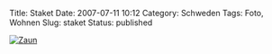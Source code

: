 Title: Staket
Date: 2007-07-11 10:12
Category: Schweden
Tags: Foto, Wohnen
Slug: staket
Status: published

[![Zaun](/pic/staketmaskros_s.jpg "Zaun")](/pic/staketmaskros_l.jpg)

